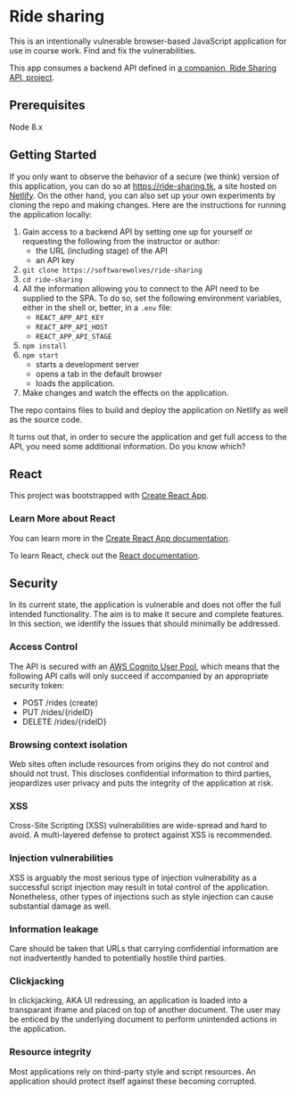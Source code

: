 # Ride sharing

This is an intentionally vulnerable browser-based JavaScript application for use in course work. Find and fix the vulnerabilities.

This app consumes a backend API defined in [a companion, Ride Sharing API, project](https://github.com/JohanPeeters/rides-api).

## Prerequisites

Node 8.x

## Getting Started

If you only want to observe the behavior of a secure (we think) version of this application, you can do so at https://ride-sharing.tk, a site hosted on [Netlify](https://netlify.com). On the other hand, you can also set up your own experiments by cloning the repo and making changes. Here are the instructions for running the application locally:

1. Gain access to a backend API by setting one up for yourself or requesting the following from the instructor or author:
   * the URL (including stage) of the API
   * an API key
1. `git clone https://softwarewolves/ride-sharing`
1. `cd ride-sharing`
1. All the information allowing you to connect to the API need to be supplied to the SPA. To do so, set the following environment variables, either in the shell or, better, in a `.env` file:
   * `REACT_APP_API_KEY`
   * `REACT_APP_API_HOST`
   * `REACT_APP_API_STAGE`
1. `npm install`
1. `npm start`
   * starts a development server
   * opens a tab in the default browser
   * loads the application.
1. Make changes and watch the effects on the application.

The repo contains files to build and deploy the application on Netlify as well as the source code.

It turns out that, in order to secure the application and get full access to the API, you need some additional information. Do you know which?

## React

This project was bootstrapped with [Create React App](https://github.com/facebook/create-react-app).

### Learn More about React

You can learn more in the [Create React App documentation](https://facebook.github.io/create-react-app/docs/getting-started).

To learn React, check out the [React documentation](https://reactjs.org/).

## Security

In its current state, the application is vulnerable and does not offer the full intended functionality. The aim is to make it secure and complete features. In this section, we identify the issues that should minimally be addressed.

### Access Control

The API is secured with an [AWS Cognito User Pool](https://docs.aws.amazon.com/cognito), which means that the following API calls will only succeed if accompanied by an appropriate security token:
* POST /rides (create)
* PUT /rides/{rideID}
* DELETE /rides/{rideID}

### Browsing context isolation

Web sites often include resources from origins they do not control and should not trust. This discloses confidential information to third parties, jeopardizes user privacy and puts the integrity of the application at risk.

### XSS

Cross-Site Scripting (XSS) vulnerabilities are wide-spread and hard to avoid. A multi-layered defense to protect against XSS is recommended.

### Injection vulnerabilities

XSS is arguably the most serious type of injection vulnerability as a successful script injection may result in total control of the application. Nonetheless, other types of injections such as style injection can cause substantial damage as well.

### Information leakage

Care should be taken that URLs that carrying confidential information are not inadvertently handed to potentially hostile third parties.

### Clickjacking

In clickjacking, AKA UI redressing, an application is loaded into a transparant iframe and placed on top of another document. The user may be enticed by the underlying document to perform unintended actions in the application.

### Resource integrity

Most applications rely on third-party style and script resources. An application should protect itself against these becoming corrupted.
